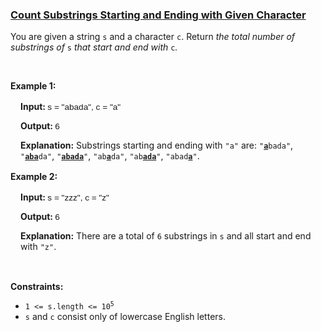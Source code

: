 ### [Count Substrings Starting and Ending with Given Character](https://leetcode.com/problems/count-substrings-starting-and-ending-with-given-character)

<p>You are given a string <code>s</code> and a character <code>c</code>. Return <em>the total number of <span data-keyword="substring-nonempty">substrings</span> of </em><code>s</code><em> that start and end with </em><code>c</code><em>.</em></p>

<p>&nbsp;</p>
<p><strong class="example">Example 1:</strong></p>

<div class="example-block" style="border-color: var(--border-tertiary); border-left-width: 2px; color: var(--text-secondary); font-size: .875rem; margin-bottom: 1rem; margin-top: 1rem; overflow: visible; padding-left: 1rem;">
<p><strong>Input: </strong><span class="example-io" style="font-family: Menlo,sans-serif; font-size: 0.85rem;">s = &quot;abada&quot;, c = &quot;a&quot;</span></p>

<p><strong>Output: </strong><span class="example-io" style="font-family: Menlo,sans-serif; font-size: 0.85rem;">6</span></p>

<p><strong>Explanation:</strong> Substrings starting and ending with <code>&quot;a&quot;</code> are: <code>&quot;<strong><u>a</u></strong>bada&quot;</code>, <code>&quot;<u><strong>aba</strong></u>da&quot;</code>, <code>&quot;<u><strong>abada</strong></u>&quot;</code>, <code>&quot;ab<u><strong>a</strong></u>da&quot;</code>, <code>&quot;ab<u><strong>ada</strong></u>&quot;</code>, <code>&quot;abad<u><strong>a</strong></u>&quot;</code>.</p>
</div>

<p><strong class="example">Example 2:</strong></p>

<div class="example-block" style="border-color: var(--border-tertiary); border-left-width: 2px; color: var(--text-secondary); font-size: .875rem; margin-bottom: 1rem; margin-top: 1rem; overflow: visible; padding-left: 1rem;">
<p><strong>Input: </strong><span class="example-io" style="font-family: Menlo,sans-serif; font-size: 0.85rem;">s = &quot;zzz&quot;, c = &quot;z&quot;</span></p>

<p><strong>Output: </strong><span class="example-io" style="font-family: Menlo,sans-serif; font-size: 0.85rem;">6</span></p>

<p><strong>Explanation:</strong> There are a total of <code>6</code> substrings in <code>s</code> and all start and end with <code>&quot;z&quot;</code>.</p>
</div>

<p>&nbsp;</p>
<p><strong>Constraints:</strong></p>

<ul>
	<li><code>1 &lt;= s.length &lt;= 10<sup>5</sup></code></li>
	<li><code>s</code> and <code>c</code> consist&nbsp;only of lowercase English letters.</li>
</ul>
